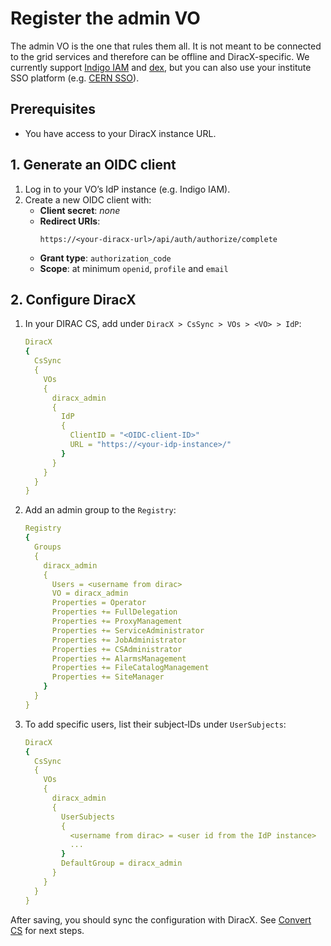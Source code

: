 # Register the admin VO

The admin VO is the one that rules them all.
It is not meant to be connected to the grid services and therefore can be offline and DiracX-specific.
We currently support [Indigo IAM](https://indigo-iam.github.io/) and [dex](https://dexidp.io), but you can also use your institute SSO platform (e.g. [CERN SSO](https://sso-management.web.cern.ch)).

## Prerequisites

- You have access to your DiracX instance URL.

## 1. Generate an OIDC client

1. Log in to your VO’s IdP instance (e.g. Indigo IAM).
2. Create a new OIDC client with:
    - **Client secret**: _none_
    - **Redirect URIs**:
        ```
        https://<your‑diracx‑url>/api/auth/authorize/complete
        ```
    - **Grant type**: `authorization_code`
    - **Scope**: at minimum `openid`, `profile` and `email`

## 2. Configure DiracX

1. In your DIRAC CS, add under `DiracX > CsSync > VOs > <VO> > IdP`:

    ```yaml
    DiracX
    {
      CsSync
      {
        VOs
        {
          diracx_admin
          {
            IdP
            {
              ClientID = "<OIDC‑client‑ID>"
              URL = "https://<your‑idp‑instance>/"
            }
          }
        }
      }
    }
    ```

2. Add an admin group to the `Registry`:

    ```yaml
    Registry
    {
      Groups
      {
        diracx_admin
        {
          Users = <username from dirac>
          VO = diracx_admin
          Properties = Operator
          Properties += FullDelegation
          Properties += ProxyManagement
          Properties += ServiceAdministrator
          Properties += JobAdministrator
          Properties += CSAdministrator
          Properties += AlarmsManagement
          Properties += FileCatalogManagement
          Properties += SiteManager
        }
      }
    }
    ```

3. To add specific users, list their subject‑IDs under `UserSubjects`:

    ```yaml
    DiracX
    {
      CsSync
      {
        VOs
        {
          diracx_admin
          {
            UserSubjects
            {
              <username from dirac> = <user id from the IdP instance>
              ...
            }
            DefaultGroup = diracx_admin
          }
        }
      }
    }
    ```

After saving, you should sync the configuration with DiracX.
See [Convert CS](./convert-cs.md) for next steps.
